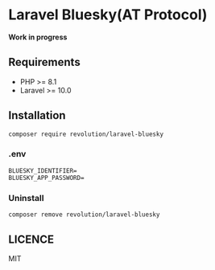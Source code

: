 Laravel Bluesky(AT Protocol)
====

**Work in progress**

## Requirements
- PHP >= 8.1
- Laravel >= 10.0

## Installation

```shell
composer require revolution/laravel-bluesky
```

### .env
```
BLUESKY_IDENTIFIER=
BLUESKY_APP_PASSWORD=
```

### Uninstall
```shell
composer remove revolution/laravel-bluesky
```

## LICENCE
MIT

